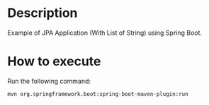 # Description

Example of JPA Application (With List of String) using Spring Boot.

# How to execute

Run the following command:

```shell
mvn org.springframework.boot:spring-boot-maven-plugin:run
```
